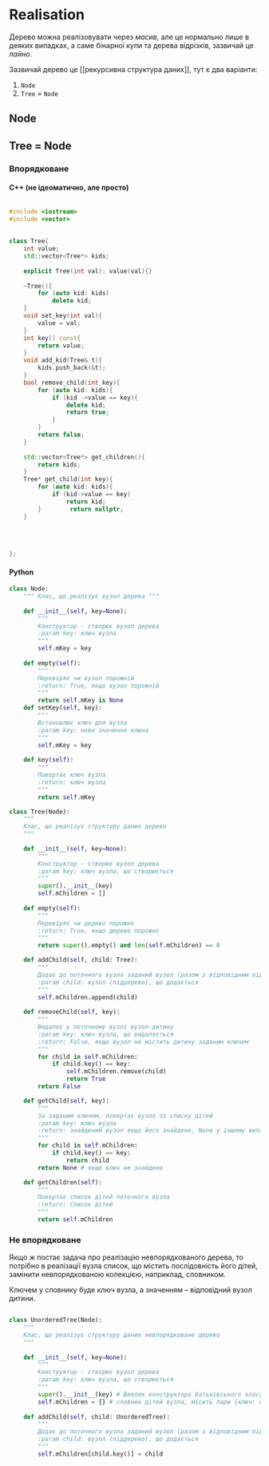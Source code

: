 
# Realisation
Дерево можна реалізовувати через _масив_, але це нормально лише в деяких випадках, а саме бінарної купи та дерева відрізків, зазвичай це _лайно_.


Зазвичай дерево це [[рекурсивна структура даних]], тут є два варіанти:
1) `Node`
2) `Tree` =  `Node`

## Node

## Tree = Node

### Впорядковане
#### C++ (не ідеоматично, але просто)
```C++

#include <iostream>  
#include <vector>  
  
  
class Tree{  
    int value;  
    std::vector<Tree*> kids;  
  
    explicit Tree(int val): value(val){}  
  
    ~Tree(){  
        for (auto kid: kids)  
            delete kid;  
    }  
    void set_key(int val){  
        value = val;  
    }  
    int key() const{  
        return value;  
    }  
    void add_kid(Tree& t){  
        kids.push_back(&t);  
    }  
    bool remove_child(int key){  
        for (auto kid: kids){  
            if (kid ->value == key){  
                delete kid; 
                return true; 
            }        
        } 
        return false;
    }
          
    std::vector<Tree*> get_children(){  
        return kids;  
    }  
    Tree* get_child(int key){  
        for (auto kid: kids){  
            if (kid->value == key)  
                return kid;  
        }        return nullptr;  
    }  
  
  
  
  
};
```

#### Python
```python
class Node:
	""" Клас, що реалізує вузол дерева """
	
	def __init__(self, key=None):
		"""
		Конструктор - створює вузол дерева
		:param key: ключ вузла
		"""
		self.mKey = key
	
	def empty(self):
		"""
		Перевіряє чи вузол порожній
		:return: True, якщо вузол порожній
		"""
		return self.mKey is None
	def setKey(self, key):
		"""
		Встановлює ключ для вузла
		:param key: нове значення ключа
		"""
		self.mKey = key
		
	def key(self):
		"""
		Повертає ключ вузла
		:return: ключ вузла
		"""
		return self.mKey

class Tree(Node):
	"""
	Клас, що реалізує структуру даних дерево
	"""
	
	def __init__(self, key=None):
		"""
		Конструктор - створює вузол дерева
		:param key: ключ вузла, що створюється
		"""
		super().__init__(key)
		self.mChildren = []
	
	def empty(self):
		"""
		Перевіряє чи дерево порожнє
		:return: True, якщо дерево порожнє
		"""
		return super().empty() and len(self.mChildren) == 0

	def addChild(self, child: Tree):
		"""
		Додає до поточного вузла заданий вузол (разом з відповідним піддеревом)
		:param child: вузол (піддерево), що додається
		"""
		self.mChildren.append(child)
		
	def removeChild(self, key):
		"""
		Видаляє у поточному вузлі вузол-дитину
		:param key: ключ вузла, що видаляється
		:return: False, якщо вузол не містить дитину заданим ключем
		"""
		for child in self.mChildren:
			if child.key() == key:
				self.mChildren.remove(child)
				return True
		return False

	def getChild(self, key):
		"""
		За заданим ключем, повертає вузол зі списку дітей
		:param key: ключ вузла
		:return: знайдений вузол якщо його знайдено, None у іншому випадку
		"""
		for child in self.mChildren:
			if child.key() == key:
				return child
		return None # якщо ключ не знайдено

	def getChildren(self):
		"""
		Повертає список дітей поточного вузла
		:return: Список дітей
		"""
		return self.mChildren


```

### Не впорядковане

Якщо ж постає задача про реалізацію невпорядкованого дерева, то потрібно в
реалізації вузла список, що містить послідовність його дітей, замінити
невпорядкованою колекцією, наприклад, словником.

Ключем у словнику буде ключ вузла, а значенням – відповідний вузол дитини.

```C++


```

```python
class UnorderedTree(Node):
	"""
	Клас, що реалізує структуру даних невпорядковане дерево
	"""
	
	def __init__(self, key=None):
		"""
		Конструктор - створює вузол дерева
		:param key: ключ вузла, що створюється
		"""
		super().__init__(key) # Виклик конструктора батьківського класу
		self.mChildren = {} # словник дітей вузла, місить пари {ключ: піддерево}
	
	def addChild(self, child: UnorderedTree):
		"""
		Додає до поточного вузла заданий вузол (разом з відповідним піддеревом)
		:param child: вузол (піддерево), що додається
		"""
		self.mChildren[child.key()] = child
```